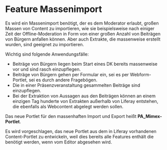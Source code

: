 # Feature Massenimport

Es wird ein Massenimport benötigt, der es dem Moderator erlaubt, großen Massen von Content zu importieren, wie sie beispielsweise nach einiger Zeit der Offline-Moderation in Form von einer großen Anzahl von Beiträgen von Bürgern anfallen können. Aber auch Extrakte, die massenweise erstellt wurden, sind geeignet zu importieren.

Wichtig sind folgende Anwendungsfälle:
 - Beiträge von Bürgern liegen beim Start eines DK bereits massenweise vor und sind rasch einzupflegen.
 - Beiträge von Bürgern gehen per Formular ein, sei es per Webform-Portlet, sei es durch andere Fragebögen.
 - Die in einer Präsenzveranstaltung gesammelten Beiträge sind einzupflegen.
 - Bei der Extraktion von Aussagen aus den Beiträgen können an einem einzigen Tag hunderte von Extrakten außerhalb von Liferay entstehen, die ebenfalls als Webcontent abgelegt werden sollen.

Das neue Portlet für den massenhaften Import und Export heißt **PA_Mimex-Portlet**.

Es wird vorgeschlagen, das neue Portlet aus dem in Liferay vorhandenen Content-Portlet zu entwickeln, weil dies bereits alle Features enthält die benötigt werden, wenn vom Editor abgesehen wird.

